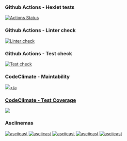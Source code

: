 ### Github Actions - Hexlet tests
[![Actions Status](https://github.com/AndrewDragunskih/python-project-lvl2/workflows/hexlet-check/badge.svg)](https://github.com/AndrewDragunskih/python-project-lvl2/actions)
### Github Actions - Linter check
[![Linter check](https://github.com/AndrewDragunskih/python-project-lvl2/actions/workflows/linter-check.yml/badge.svg)](https://github.com/AndrewDragunskih/python-project-lvl2/actions/workflows/linter-check.yml)
### Github Actions - Test check
[![Test check](https://github.com/AndrewDragunskih/python-project-lvl2/actions/workflows/test-check.yml/badge.svg)](https://github.com/AndrewDragunskih/python-project-lvl2/actions/workflows/test-check.yml)
### CodeClimate - Maintability
<a href="https://codeclimate.com/github/AndrewDragunskih/python-project-lvl2/maintainability"><img src="https://api.codeclimate.com/v1/badges/93bdd57acfcb866c9197/maintainability" /></a
### CodeClimate - Test Coverage
<a href="https://codeclimate.com/github/AndrewDragunskih/python-project-lvl2/test_coverage"><img src="https://api.codeclimate.com/v1/badges/93bdd57acfcb866c9197/test_coverage" /></a>
### Asciinemas
[![asciicast](https://asciinema.org/a/491459.svg)](https://asciinema.org/a/491459)
[![asciicast](https://asciinema.org/a/496411.svg)](https://asciinema.org/a/496411)
[![asciicast](https://asciinema.org/a/499357.svg)](https://asciinema.org/a/499357)
[![asciicast](https://asciinema.org/a/500062.svg)](https://asciinema.org/a/500062)
[![asciicast](https://asciinema.org/a/503349.svg)](https://asciinema.org/a/503349)
